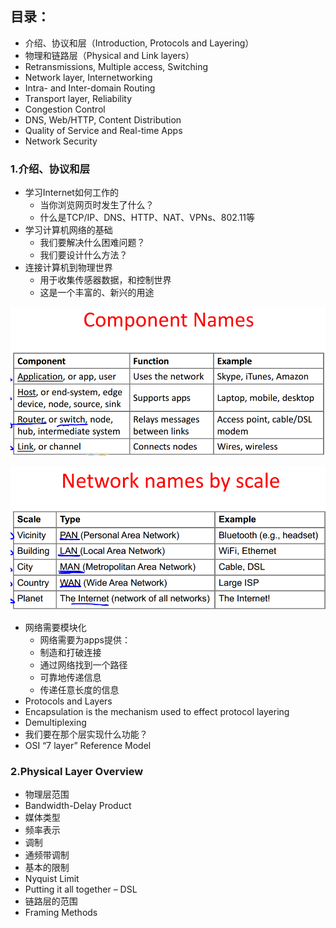 ## 目录： ##

- 介绍、协议和层（Introduction, Protocols and Layering）
- 物理和链路层（Physical and Link layers）
- Retransmissions, Multiple access, Switching
- Network layer, Internetworking
- Intra- and Inter-domain Routing
- Transport layer, Reliability
- Congestion Control
- DNS, Web/HTTP, Content Distribution
- Quality of Service and Real-time Apps
- Network Security

### 1.介绍、协议和层 ###

- 学习Internet如何工作的
	- 当你浏览网页时发生了什么？
	- 什么是TCP/IP、DNS、HTTP、NAT、VPNs、802.11等
- 学习计算机网络的基础
	- 我们要解决什么困难问题？
	- 我们要设计什么方法？
- 连接计算机到物理世界
	- 用于收集传感器数据，和控制世界
	- 这是一个丰富的、新兴的用途

![](./img/1.png)

![](./img/2.png)

- 网络需要模块化
	- 网络需要为apps提供：
	- 制造和打破连接
	- 通过网络找到一个路径
	- 可靠地传递信息
	- 传递任意长度的信息
- Protocols and Layers
- Encapsulation is the mechanism used to effect protocol layering
- Demultiplexing
- 我们要在那个层实现什么功能？
- OSI “7 layer” Reference Model

### 2.Physical Layer Overview ###

- 物理层范围
- Bandwidth-Delay Product
- 媒体类型
- 频率表示
- 调制
- 通频带调制
- 基本的限制
- Nyquist Limit
- Putting it all together – DSL
- 链路层的范围
- Framing Methods
